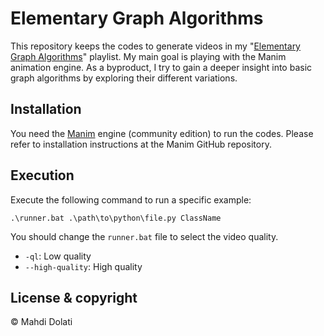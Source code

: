 # Elementary Graph Algorithms
This repository keeps the codes to generate videos in my "[Elementary Graph Algorithms](https://www.youtube.com/watch?v=YWOhCa58e3I&list=PLWkTpUb3t-2zqd2t4j47Wbw1GsxuQKmdX&ab_channel=MahdiDolati)" playlist.
My main goal is playing with the Manim animation engine. 
As a byproduct, I try to gain a deeper insight into basic graph algorithms by exploring their different variations.

## Installation
You need the [Manim](https://github.com/ManimCommunity/manim/) engine (community edition) to run the codes. 
Please refer to installation instructions at the Manim GitHub repository. 

## Execution
Execute the following command to run a specific example:

```
.\runner.bat .\path\to\python\file.py ClassName
```

You should change the `runner.bat` file to select the video quality.
* `-ql`: Low quality
* `--high-quality`: High quality

## License & copyright
&copy; Mahdi Dolati

 